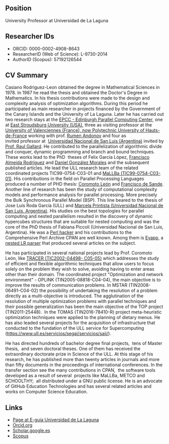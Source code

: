 ## Position

University Professor at Universidad de La Laguna

## Researcher IDs

* ORCID: 0000-0002-4908-8643
* ResearcherID (Web of Science): L-9730-2014
* AuthorID (Scopus): 57192126544


## CV Summary 

Casiano Rodriguez-Leon obtained the degree in Mathematical Sciences in 1978. In 1987 he read the thesis and obtained the Doctor's Degree in Mathematics. In his thesis contributions were made to the design and complexity analysis of optimization algorithms. During this period he participated as main researcher in projects financed by the Government of the Canary Islands and the University of La Laguna. Later he has carried out two research stays at the [EPCC - Edinburgh Parallel Computing Center](https://www.epcc.ed.ac.uk/research), one at [East Stroudsburg University (USA)](https://www.esu.edu/), three as visiting professor at the [University of Valenciennes (France), now Polytechnic University of Hauts-de-France](https://fr.wikipedia.org/wiki/Universit%C3%A9_polytechnique_des_Hauts-de-France) working with prof. [Rumen Andonov](https://scholar.google.es/citations?user=N8kejj8AAAAJ&hl=es) and four as invited professor at  [Universidad Nacional de San Luis (Argentina)](http://www.unsl.edu.ar/) invited by [Prof. Raul Gallard](https://www.researchgate.net/scientific-contributions/Raul-Hector-Gallard-70648676). He contributed to the parallelization of algorithmic divide and conquer, dynamic programming and branch and bound techniques. These works lead to the PhD  theses of Felix García López, [Francisco Almeida Rodríguez](https://scholar.google.es/citations?user=kWvhQTUAAAAJ&hl=es) and [Daniel González Morales](https://www.researchgate.net/scientific-contributions/Daniel-Gonzalez-Morales-70477196) and the subsequent published articles. He lead the ULL research team of the related coordinated projects TIC99-0754-C03-01 and [MaLLBa (TIC99-0754-C03-01)](https://www.researchgate.net/publication/226315228_MALLBA_A_Library_of_Skeletons_for_Combinatorial_Optimisation). His contributions in the field on Parallel Processing Languages produced a number of PHD thesis: [Coromoto León](https://scholar.google.es/citations?user=L4AkM5MAAAAJ&hl=es) and [Francisco de Sande](https://scholar.google.com/citations?user=giHnJE0AAAAJ&hl=es). Another line of research has been the study of computational complexity models and performance analysis for parallel processing. More precisely the Bulk Synchronous Parallel Model (BSP). This line beared to the thesis of Jose Luis Roda García (ULL) and [Marcela Printista (Universidad Nacional de San Luis, Argentina)](https://scholar.google.es/citations?user=P0iSBhMAAAAJ&hl=es). His studies on the best topologies for parallel computing and nested parallelism resulted in the discovery of dynamic hypercubes structures that are suitable for nested computing and was the core of the PhD thesis of Fabiana Piccoli (Universidad Nacional de San Luis, Argentina). He was a [Perl hacker](https://www.perlmonks.org/?node_id=626604) and his contributions to the Comprehensive Perl Archive CPAN are well known. Among them is [Eyapp](https://metacpan.org/pod/distribution/Parse-Eyapp/eyapp#COPYRIGHT), a [nested LR parser](https://www.researchgate.net/publication/220117739_Solving_Difficult_LR_Parsing_Conflicts_by_Postponing_Them) that produced several articles on the subject. 

He has participated in several national projects lead by Prof. Coromoto León, like [TRACER (TIC2002-04498- C05-05)](http://www.ia.urjc.es/jspTIN2004/informes/TIC2002-04498-C05.pdf) which addresses the study of efficient and flexible algorithmic techniques that allow users to focus solely on the problem they wish to solve, avoiding having to enter areas other than their domain. The coordinated project "Optimization and network environment" - OPLINK (TIN2005-08818-C04-04), the main objective is to improve the results of communication problems. In MSTAR (TIN2008-06491-C04-02) the possibility of undertaking the resolution of a problem directly as a multi-objective is introduced. The agglutination of the resolution of multiple optimization problems with parallel techniques and their possible generalization has been the main objective of the TOP project (TIN2011-25448).  In the TOMAS (TIN2016-78410-R) project meta-heuristic optimization techniques were applied to the planning of dietary menus. He has also leaded several projects for the acquisition of infrastructure that conducted to the fundation of the ULL service for Supercomputing (https://www.ull.es/servicios/segai/servicios/saii/). 

He has directed hundreds of bachelor degree final projects,  tens of Master thesis,  and seven doctoral theses. One of them has received the extraordinary doctorate prize in Science of the ULL. At this stage of his research, he has published more than twenty articles in journals and more than fifty documents in the proceedings of international conferences. In the transfer section see the many contributions in CPAN,  the software tools developed as a result of several  projects like MaLLBa, METCO and SCHOOLTHY;  all distributed under a GNU public license. He is an advocate of GitHub Education Technologies and has several related articles and works on Computer Science Education.


## Links

* [Page at E-guia Universidad de La Laguna](https://www.ull.es/apps/guias/guias/view_teacher_niu/745/(%3FPcrguezl.*)/)
* [Orcid.org](https://orcid.org/0000-0002-4908-8643)
* [Scholar.google.es](https://scholar.google.es/citations?user=wgSgtXYAAAAJ&hl=es)
* [Scopus](https://www-scopus-com.accedys2.bbtk.ull.es/authid/detail.uri?authorId=57192126544)
